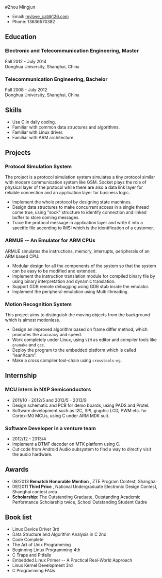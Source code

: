 #Zhou Mingjun 

* Email: mylove_cat@126.com
* Phone: 13636570382 

## Education
### Electronic and Telecommunication Engineering, Master
Fall 2012 - July 2014  
Donghua University, Shanghai, China

### Telecommunication Engineering, Bachelor
Fall 2008 - July 2012  
Donghua University, Shanghai, China

## Skills

* Use C in daily coding.
* Familiar with common data structures and algorithms.
* Familiar with Linux driver.
* Familiar with ARM architecture.

## Projects

### Protocol Simulation System

The project is a protocol simulation system simulates a tiny protocol similar with modern communication system like GSM. Socket plays the role of physical layer of the protocol while there are also a data link layer for reliable connection and an application layer for business logic.

* Implement the whole protocol by designing state machines.
* Design data structures to make concurrent access in a single thread come true, using "sock" structure to identify connection and linked buffer to store coming messages.
* Trace the protocol message in application layer and write it into a specific file according to IMSI which is the identification of a customer.

### ARMUE -- An Emulator for ARM CPUs

ARMUE simulates the instructions, memory, interrupts, peripherals of an ARM based CPU.

* Modular design for all the components of the system so that the system can be easy to be modified and extended.
* Implement the instruction translation module for compiled binary file by using binary interpretation and dynamic translation.
* Support GDB remote debugging using GDB stub inside the emulator.
* Implement the peripheral emulation using Multi-threading.

### Motion Recognition System

This project aims to distinguish the moving objects from the background which is almost motionless.

* Design an improved algorithm based on frame differ method, which promotes the accuracy and speed.
* Work completely under Linux, using `VIM` as editor and compiler tools like `gnumake` and `gcc`.
* Deploy the program to the embedded platform which is called “leanXcam”.
* Make a cross compiler tool-chain using `crosstools-ng`. 

## Internship

### MCU intern in NXP Semiconductors

* 2011/10 - 2012/5 and 2013/5 - 2013/9
* Design schematic and PCB for demo boards, using PADS and Protel.
* Software development such as I2C, SPI, graphic LCD, PWM etc. for Cortex-M0 MCUs, using C under ARM MDK suit.

### Software Developer in a venture team

* 2012/12 - 2013/4 
* Implement a DTMF decoder on MTK platform using C.
* Cut code from Android Audio subsystem to find a way to directly visit the audio hardware.

## Awards
* 08/2013 **Rematch Honorable Mention** , ZTE Program Contest, Shanghai
* 09/2011 **Third Price** , National Undergraduate Electronic Design Contest, Shanghai contest area
* **Scholarship**: The Outstanding Graduate, Outstanding Academic Performance Scholarship twice, School Outstanding Student Cadre

## Book list
* Linux Device Driver 3rd
* Data Structure and Algorithm Analysis in C 2nd
* Code Complete
* The Art of Unix Programming
* Beginning Linux Programming 4th
* C Traps and Pitfalls
* Embedded Linux Primer -- A Practical Real-World Approach
* Linux Kernel Development 3rd
* C Programming FAQs
